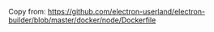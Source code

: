 Copy from: https://github.com/electron-userland/electron-builder/blob/master/docker/node/Dockerfile
